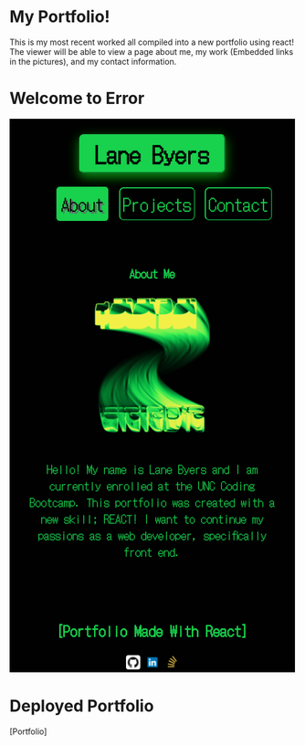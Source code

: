 # My Portfolio!

This is my most recent worked all compiled into a new portfolio using react! The viewer will be able to view a page about me, my work (Embedded links in the pictures), and my contact information.

# Welcome to Error
![Image of Port](/screenshot.png)

# Deployed Portfolio

[Portfolio]
